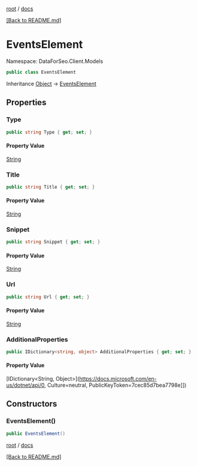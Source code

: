 [root](./../ "root") / [docs](./ "docs")

[[Back to README.md]](./../README.md "[Back to README.md]")

# EventsElement

Namespace: DataForSeo.Client.Models

```csharp
public class EventsElement
```

Inheritance [Object](https://docs.microsoft.com/en-us/dotnet/api/Object) → [EventsElement](./EventsElement.md)

## Properties

### **Type**

```csharp
public string Type { get; set; }
```

#### Property Value

[String](https://docs.microsoft.com/en-us/dotnet/api/String)<br>

### **Title**

```csharp
public string Title { get; set; }
```

#### Property Value

[String](https://docs.microsoft.com/en-us/dotnet/api/String)<br>

### **Snippet**

```csharp
public string Snippet { get; set; }
```

#### Property Value

[String](https://docs.microsoft.com/en-us/dotnet/api/String)<br>

### **Url**

```csharp
public string Url { get; set; }
```

#### Property Value

[String](https://docs.microsoft.com/en-us/dotnet/api/String)<br>

### **AdditionalProperties**

```csharp
public IDictionary<string, object> AdditionalProperties { get; set; }
```

#### Property Value

[IDictionary&lt;String, Object&gt;](https://docs.microsoft.com/en-us/dotnet/api/0, Culture=neutral, PublicKeyToken=7cec85d7bea7798e]])<br>

## Constructors

### **EventsElement()**

```csharp
public EventsElement()
```

[root](./../ "root") / [docs](./ "docs")

[[Back to README.md]](./../README.md "[Back to README.md]")